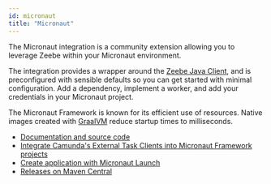 ```yaml
---
id: micronaut
title: "Micronaut"
---
```


The Micronaut integration is a community extension allowing you to leverage Zeebe within your Micronaut environment.

The integration provides a wrapper around the [Zeebe Java Client](/apis-clients/java-client/index.md), and is preconfigured with sensible defaults so you can get started with minimal configuration. Add a dependency, implement a worker, and add your credentials in your Micronaut project.

The Micronaut Framework is known for its efficient use of resources. Native images created with [GraalVM](https://www.graalvm.org/) reduce startup times to milliseconds.

- [Documentation and source code](https://github.com/camunda-community-hub/micronaut-zeebe-client)
- [Integrate Camunda's External Task Clients into Micronaut Framework projects](https://github.com/camunda-community-hub/micronaut-camunda-external-client)
- [Create application with Micronaut Launch](https://micronaut.io/launch?name=jobworker&features=camunda-zeebe)
- [Releases on Maven Central](https://search.maven.org/artifact/info.novatec/micronaut-zeebe-client-feature)
